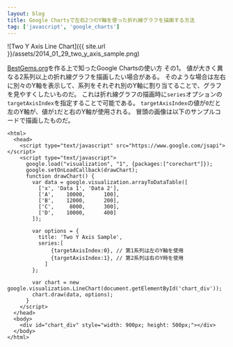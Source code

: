 ```yaml
---
layout: blog
title: Google Chartsで左右2つのY軸を使った折れ線グラフを描画する方法
tag: ['javascript', 'google_charts']
---
```




![Two Y Axis Line Chart]({{ site.url }}/assets/2014_01_29_two_y_axis_sample.png)

[BestGems.org](http://bestgems.org/)を作る上で知ったGoogle Chartsの使い方 その1。
値が大きく異なる2系列以上の折れ線グラフを描画したい場合がある。
そのような場合は左右に別々のY軸を表示して、系列をそれぞれ別のY軸に割り当てることで、グラフを見やすくしたいものだ。
これは折れ線グラフの描画時に`series`オプションの`targetAxisIndex`を指定することで可能である。
`targetAxisIndex`の値が`0`だと左のY軸が、値が`1`だと右のY軸が使用される。
冒頭の画像は以下のサンプルコードで描画したものだ。

~~~~
<html>
  <head>
    <script type="text/javascript" src="https://www.google.com/jsapi"></script>
    <script type="text/javascript">
      google.load("visualization", "1", {packages:["corechart"]});
      google.setOnLoadCallback(drawChart);
      function drawChart() {
        var data = google.visualization.arrayToDataTable([
          ['x', 'Data 1', 'Data 2'],
          ['A',    10000,      100],
          ['B',    12000,      200],
          ['C',     8000,      300],
          ['D',    10000,      400]
        ]);

        var options = {
          title: 'Two Y Axis Sample',
          series:[
              {targetAxisIndex:0}, // 第1系列は左のY軸を使用
              {targetAxisIndex:1}, // 第2系列は右のY時を使用
            ]
        };

        var chart = new google.visualization.LineChart(document.getElementById('chart_div'));
        chart.draw(data, options);
      }
    </script>
  </head>
  <body>
    <div id="chart_div" style="width: 900px; height: 500px;"></div>
  </body>
</html>
~~~~
